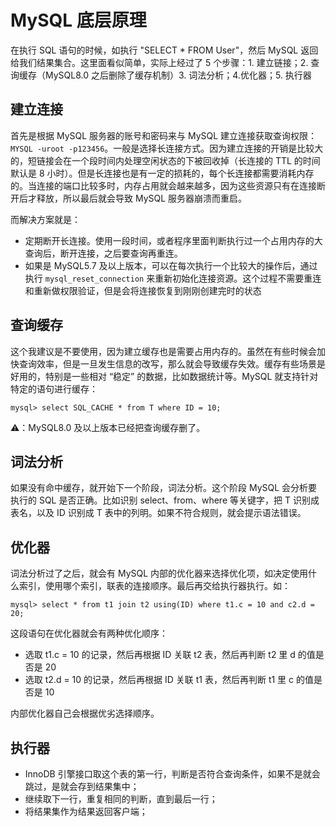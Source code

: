 # MySQL 底层原理

在执行 SQL 语句的时候，如执行 "SELECT * FROM User"，然后 MySQL 返回给我们结果集合。这里面看似简单，实际上经过了 5 个步骤：1. 建立链接；2. 查询缓存（MySQL8.0 之后删除了缓存机制）3. 词法分析；4.优化器；5. 执行器

## 建立连接

首先是根据 MySQL 服务器的账号和密码来与 MySQL 建立连接获取查询权限：`MYSQL -uroot -p123456`。一般是选择长连接方式。因为建立连接的开销是比较大的，短链接会在一个段时间内处理空闲状态的下被回收掉（长连接的 TTL 的时间默认是 8 小时）。但是长连接也是有一定的损耗的，每个长连接都需要消耗内存的。当连接的端口比较多时，内存占用就会越来越多，因为这些资源只有在连接断开后才释放，所以最后就会导致 MySQL 服务器崩溃而重启。

而解决方案就是：

- 定期断开长连接。使用一段时间，或者程序里面判断执行过一个占用内存的大查询后，断开连接，之后要查询再重连。
- 如果是 MySQL5.7 及以上版本，可以在每次执行一个比较大的操作后，通过执行 `mysql_reset_connection` 来重新初始化连接资源。这个过程不需要重连和重新做权限验证，但是会将连接恢复到刚刚创建完时的状态

## 查询缓存

这个我建议是不要使用，因为建立缓存也是需要占用内存的。虽然在有些时候会加快查询效率，但是一旦发生信息的改写，那么就会导致缓存失效。缓存有些场景是好用的，特别是一些相对 “稳定” 的数据，比如数据统计等。MySQL 就支持针对特定的语句进行缓存：

```mysql
mysql> select SQL_CACHE * from T where ID = 10;
```

⚠️：MySQL8.0 及以上版本已经把查询缓存删了。

## 词法分析

如果没有命中缓存，就开始下一个阶段，词法分析。这个阶段 MySQL 会分析要执行的 SQL 是否正确。比如识别 select、from、where 等关键字，把 T 识别成表名，以及 ID 识别成 T 表中的列明。如果不符合规则，就会提示语法错误。

## 优化器

词法分析过了之后，就会有 MySQL 内部的优化器来选择优化项，如决定使用什么索引，使用哪个索引，联表的连接顺序。最后再交给执行器执行。如：

```mysql
mysql> select * from t1 join t2 using(ID) where t1.c = 10 and c2.d = 20;
```

这段语句在优化器就会有两种优化顺序：

- 选取 t1.c = 10 的记录，然后再根据 ID 关联 t2 表，然后再判断 t2 里 d 的值是否是 20
- 选取 t2.d = 10 的记录，然后再根据 ID 关联 t1 表，然后再判断 t1 里 c 的值是否是 10

内部优化器自己会根据优劣选择顺序。

## 执行器

- InnoDB 引擎接口取这个表的第一行，判断是否符合查询条件，如果不是就会跳过，是就会存到结果集中；
- 继续取下一行，重复相同的判断，直到最后一行；
- 将结果集作为结果返回客户端；